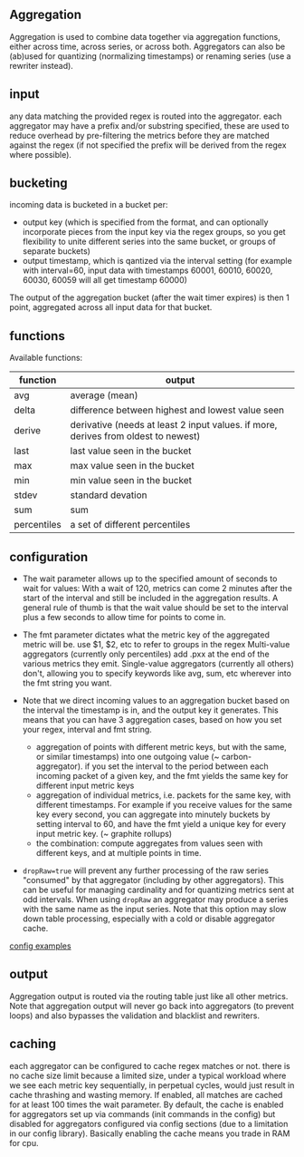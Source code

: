 
Aggregation
-----------

Aggregation is used to combine data together via aggregation functions, either across time, across series, or across both.
Aggregators can also be (ab)used for quantizing (normalizing timestamps) or renaming series (use a rewriter instead).

## input

any data matching the provided regex is routed into the aggregator.
each aggregator may have a prefix and/or substring specified, these are used to reduce overhead by pre-filtering the metrics before they are matched against the regex (if not specified the prefix will be derived from the regex where possible).

## bucketing

incoming data is bucketed in a bucket per:
* output key (which is specified from the format, and can optionally incorporate pieces from the input key via the regex groups,
  so you get flexibility to unite different series into the same bucket, or groups of separate buckets)
* output timestamp, which is qantized via the interval setting
  (for example with interval=60, input data with timestamps 60001, 60010, 60020, 60030, 60059 will all get timestamp 60000)

The output of the aggregation bucket (after the wait timer expires) is then 1 point, aggregated across all input data for that bucket.

## functions

Available functions: 

function       | output
---------------|----------------------------------------------
avg            | average (mean)
delta          | difference between highest and lowest value seen
derive         | derivative (needs at least 2 input values. if more, derives from oldest to newest)
last           | last value seen in the bucket
max            | max value seen in the bucket
min            | min value seen in the bucket
stdev          | standard devation
sum            | sum
percentiles    | a set of different percentiles

## configuration


* The wait parameter allows up to the specified amount of seconds to wait for values:
With a wait of 120, metrics can come 2 minutes after the start of the interval and still be included in the aggregation results.  A general rule of thumb is that the wait value should be set to the interval plus a few seconds to allow time for points to come in.
* The fmt parameter dictates what the metric key of the aggregated metric will be.  use $1, $2, etc to refer to groups in the regex
  Multi-value aggregators (currently only percentiles) add .pxx at the end of the various metrics they emit.
  Single-value aggregators (currently all others) don't, allowing you to specify keywords like avg, sum, etc wherever into the fmt string you want.
* Note that we direct incoming values to an aggregation bucket based on the interval the timestamp is in, and the output key it generates.
  This means that you can have 3 aggregation cases, based on how you set your regex, interval and fmt string.
  - aggregation of points with different metric keys, but with the same, or similar timestamps) into one outgoing value (~ carbon-aggregator).
    if you set the interval to the period between each incoming packet of a given key, and the fmt yields the same key for different input metric keys
  - aggregation of individual metrics, i.e. packets for the same key, with different timestamps.  For example if you receive values for the same key every second, you can aggregate into minutely buckets by setting interval to 60, and have the fmt yield a unique key for every input metric key.  (~ graphite rollups)
  - the combination: compute aggregates from values seen with different keys, and at multiple points in time.

* `dropRaw=true` will prevent any further processing of the raw series "consumed" by that aggregator (including by other aggregators).  This can be useful for managing cardinality and for quantizing metrics sent at odd intervals.  When using `dropRaw` an aggregator may produce a series with the same name as the input series. Note that this option may slow down table processing, especially with a cold or disable aggregator cache.

[config examples](https://github.com/graphite-ng/carbon-relay-ng/blob/master/docs/config.md#aggregators)

## output

Aggregation output is routed via the routing table just like all other metrics.
Note that aggregation output will never go back into aggregators (to prevent loops) and also bypasses the validation and blacklist and rewriters.

## caching

each aggregator can be configured to cache regex matches or not. there is no cache size limit because a limited size, under a typical workload where we see each metric key sequentially, in perpetual cycles, would just result in cache thrashing and wasting memory. If enabled, all matches are cached for at least 100 times the wait parameter. By default, the cache is enabled for aggregators set up via commands (init commands in the config) but disabled for aggregators configured via config sections (due to a limitation in our config library).  Basically enabling the cache means you trade in RAM for cpu.


